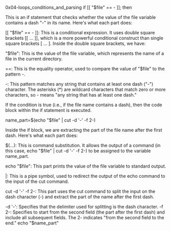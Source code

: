 0x04-loops_conditions_and_parsing
if [[ "$file" == *-* ]]; then

This is an if statement that checks whether the value of the file variable contains a dash "-" in its name. Here's what each part does:

[[ "$file" == *-* ]]: This is a conditional expression. It uses double square brackets [[ ... ]], which is a more powerful conditional construct than single square brackets [ ... ]. Inside the double square brackets, we have:

"$file": This is the value of the file variable, which represents the name of a file in the current directory.

==: This is the equality operator, used to compare the value of "$file" to the pattern *-*.

*-*: This pattern matches any string that contains at least one dash ("-") character. The asterisks (*) are wildcard characters that match zero or more characters, so *-* means "any string that has at least one dash."

If the condition is true (i.e., if the file name contains a dash), then the code block within the if statement is executed.

name_part=$(echo "$file" | cut -d '-' -f 2-)

Inside the if block, we are extracting the part of the file name after the first dash. Here's what each part does:

$(...): This is command substitution. It allows the output of a command (in this case, echo "$file" | cut -d '-' -f 2-) to be assigned to the variable name_part.

echo "$file": This part prints the value of the file variable to standard output.

|: This is a pipe symbol, used to redirect the output of the echo command to the input of the cut command.

cut -d '-' -f 2-: This part uses the cut command to split the input on the dash character (-) and extract the part of the name after the first dash.

-d '-': Specifies that the delimiter used for splitting is the dash character.
-f 2-: Specifies to start from the second field (the part after the first dash) and include all subsequent fields. The 2- indicates "from the second field to the end."
echo "$name_part"